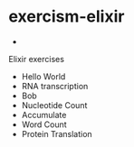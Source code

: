 # exercism-elixir
-
Elixir exercises
- Hello World
- RNA transcription
- Bob
- Nucleotide Count
- Accumulate
- Word Count
- Protein Translation
